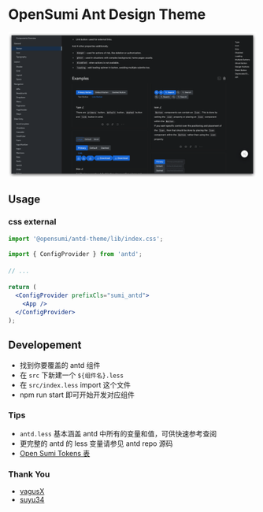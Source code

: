 # OpenSumi Ant Design Theme

![Theme](./images/antd-theme.png)

## Usage

### css external

```js
import '@opensumi/antd-theme/lib/index.css';
```

```jsx
import { ConfigProvider } from 'antd';

// ...

return (
  <ConfigProvider prefixCls="sumi_antd">
    <App />
  </ConfigProvider>
);
```

## Developement

- 找到你要覆盖的 antd 组件
- 在 `src` 下新建一个 `${组件名}.less`
- 在 `src/index.less` import 这个文件
- npm run start 即可开始开发对应组件

### Tips

- `antd.less` 基本涵盖 antd 中所有的变量和值，可供快速参考查阅
- 更完整的 antd 的 less 变量请参见 antd repo 源码
- [Open Sumi Tokens 表](https://github.com/opensumi/core/wiki/%E5%9F%BA%E7%A1%80%E9%A2%9C%E8%89%B2)

### Thank You

- [vagusX](https://github.com/vagusX)
- [suyu34](https://github.com/suyu34)
